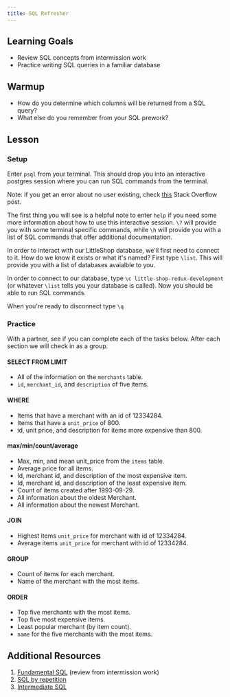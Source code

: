 ```yaml
---
title: SQL Refresher
---
```


## Learning Goals

* Review SQL concepts from intermission work
* Practice writing SQL queries in a familiar database

## Warmup

* How do you determine which columns will be returned from a SQL query?
* What else do you remember from your SQL prework?

## Lesson

### Setup

Enter `psql` from your terminal. This should drop you into an interactive postgres session where you can run SQL commands from the terminal.

Note: if you get an error about no user existing, check [this](https://stackoverflow.com/questions/17633422/psql-fatal-database-user-does-not-exist) Stack Overflow post.

The first thing you will see is a helpful note to enter `help` if you need some more information about how to use this interactive session. `\?` will provide you with some terminal specific commands, while `\h` will provide you with a list of SQL commands that offer additional documentation.

In order to interact with our LittleShop database, we'll first need to connect to it. How do we know it exists or what it's named? First type `\list`. This will provide you with a list of databases avaialble to you.

In order to connect to our database, type `\c little-shop-redux-development` (or whatever `\list` tells you your database is called). Now you should be able to run SQL commands.

When you're ready to disconnect type `\q`

### Practice

With a partner, see if you can complete each of the tasks below. After each section we will check in as a group.

#### SELECT FROM LIMIT

* All of the information on the `merchants` table.
* `id`, `merchant_id`, and `description` of five items.

#### WHERE

* Items that have a merchant with an id of 12334284.
* Items that have a `unit_price` of 800.
* id, unit price, and description for items more expensive than 800.

#### max/min/count/average

* Max, min, and mean unit_price from the `items` table.
* Average price for all items.
* Id, merchant id, and description of the most expensive item.
* Id, merchant id, and description of the least expensive item.
* Count of items created after 1993-09-29.
* All information about the oldest Merchant.
* All information about the newest Merchant.

#### JOIN

* Highest items `unit_price` for merchant with id of 12334284.
* Average items `unit_price` for merchant with id of 12334284.

#### GROUP

* Count of items for each merchant.
* Name of the merchant with the most items.

#### ORDER

* Top five merchants with the most items.
* Top five most expensive items.
* Least popular merchant (by item count).
* `name` for the five merchants with the most items.

## Additional Resources

1. [Fundamental SQL](http://tutorials.jumpstartlab.com/topics/sql/fundamental_sql.html) (review from intermission work)
1. [SQL by repetition](http://sql-by-repetition.herokuapp.com/)
1. [Intermediate SQL](https://github.com/turingschool/lesson_plans/blob/master/ruby_03-professional_rails_applications/intermediate_sql.md)
